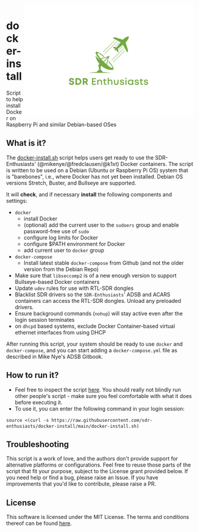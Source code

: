 <img align="right" src="https://raw.githubusercontent.com/sdr-enthusiasts/sdr-enthusiast-assets/main/SDR%20Enthusiasts.svg" height="300">

# docker-install

Script to help install Docker on Raspberry Pi and similar Debian-based OSes
## What is it?
The [docker-install.sh](docker-install.sh) script helps users get ready to use the SDR-Enthusiasts' (@mikenye/@fredclausen/@k1xt) Docker containers.
The script is written to be used on a Debian (Ubuntu or Raspberry Pi OS) system that is "barebones", i.e., where Docker has not yet been installed. Debian OS versions Stretch, Buster, and Bullseye are supported.

It will **check**, and if necessary **install** the following components and settings:
- `docker`
  - install Docker
  - (optional) add the current user to the `sudoers` group and enable password-free use of `sudo`
  - configure log limits for Docker
  - configure $PATH environment for Docker
  - add current user to `docker` group
- `docker-compose`
  - Install latest stable `docker-compose` from Github (and not the older version from the Debian Repo)
- Make sure that `libseccomp2` is of a new enough version to support Bullseye-based Docker containers
- Update `udev` rules for use with RTL-SDR dongles
- Blacklist SDR drivers so the `SDR-Enthusiasts`' ADSB and ACARS containers can access the RTL-SDR dongles. Unload any preloaded drivers.
- Ensure background commands (`nohup`) will stay active even after the login session terminates
- on `dhcpd` based systems, exclude Docker Container-based virtual ethernet interfaces from using DHCP

After running this script, your system should be ready to use `docker` and `docker-compose`, and you can start adding a `docker-compose.yml` file as described in Mike Nye's ADSB Gitbook.

## How to run it?
- Feel free to inspect the script [here](docker-install.sh). You should really not blindly run other people's script - make sure you feel comfortable with what it does before executing it.
- To use it, you can enter the following command in your login session:
```
source <(curl -s https://raw.githubusercontent.com/sdr-enthusiasts/docker-install/main/docker-install.sh)
```

## Troubleshooting
This script is a work of love, and the authors don't provide support for alternative platforms or configurations.
Feel free to reuse those parts of the script that fit your purpose, subject to the License grant provided below.
If you need help or find a bug, please raise an Issue.
If you have improvements that you'd like to contribute, please raise a PR.

## License
This software is licensed under the MIT License. The terms and conditions thereof can be found [here](LICENSE).
